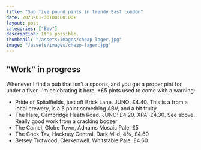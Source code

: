 ```yaml
---
title: "Sub five pound pints in trendy East London"
date: 2023-01-30T00:00:00+
layout: post
categories: ["Bev"]
description: It's possible.
thumbnail: "/assets/images/cheap-lager.jpg"
image: "/assets/images/cheap-lager.jpg"
---
```


## "Work" in progress

Whenever I find a pub that isn't a spoons, and you get a proper pint for under a fiver, I'm celebrating it here. +£5 pints used to come with a warning:

 * Pride of Spitalfields, just off Brick Lane. JUNO: £4.40. This is a from a local brewery, is a 5 point something ABV, and a bit fruity. 
 * The Hare, Cambridge Heath Road. JUNO: £4.20. XPA: £4.30. See above. Really good work from a cracking boozer
 * The Camel, Globe Town, Adnams Mosaic Pale, £5
 * The Cock Tav, Hackney Central. Dark Mild, 4%, £4.60
 * Betsey Trotwood, Clerkenwell. Whitstable Pale, £4.60.

